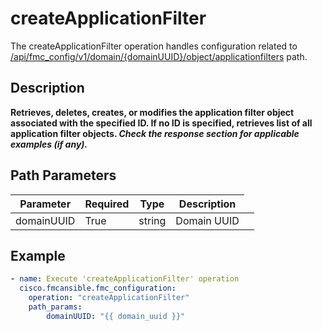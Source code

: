 # createApplicationFilter

The createApplicationFilter operation handles configuration related to [/api/fmc_config/v1/domain/{domainUUID}/object/applicationfilters](/paths//api/fmc_config/v1/domain/{domain_uuid}/object/applicationfilters.md) path.&nbsp;
## Description
**Retrieves, deletes, creates, or modifies the application filter object associated with the specified ID. If no ID is specified, retrieves list of all application filter objects. _Check the response section for applicable examples (if any)._**

## Path Parameters
| Parameter | Required | Type | Description |
| --------- | -------- | ---- | ----------- |
| domainUUID | True | string <td colspan=3> Domain UUID |

## Example
```yaml
- name: Execute 'createApplicationFilter' operation
  cisco.fmcansible.fmc_configuration:
    operation: "createApplicationFilter"
    path_params:
        domainUUID: "{{ domain_uuid }}"

```